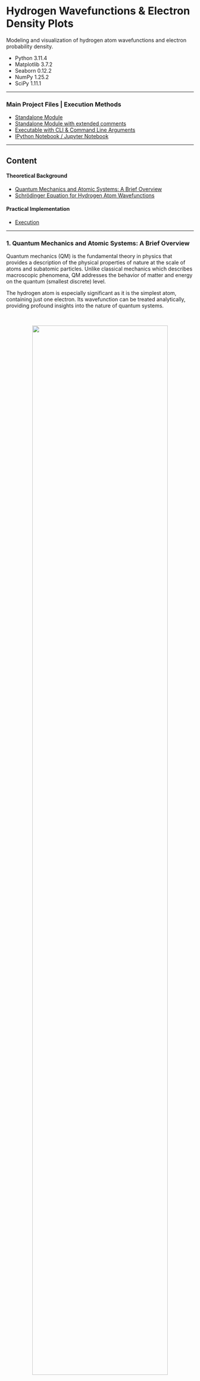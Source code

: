 # Hydrogen Wavefunctions & Electron Density Plots

Modeling and visualization of hydrogen atom wavefunctions and 
electron probability density.

* Python 3.11.4
* Matplotlib 3.7.2
* Seaborn 0.12.2
* NumPy 1.25.2
* SciPy 1.11.1

---
### Main Project Files | Execution Methods
* [Standalone Module](hydrogen_wavefunction.py)
* [Standalone Module with extended comments](hydrogen_wavefunction_annotated.py)
* [Executable with CLI & Command Line Arguments](hydrogen_wavefunction_cli.py)
* [IPython Notebook / Jupyter Notebook](hydrogen_wavefunction_notebook.ipynb)
---

## Content
#### Theoretical Background
* [Quantum Mechanics and Atomic Systems: A Brief Overview](#1-quantum-mechanics-and-atomic-systems-a-brief-overview)
* [Schrödinger Equation for Hydrogen Atom Wavefunctions](#2-schrödinger-equation-for-hydrogen-atom-wavefunctions)
  
#### Practical Implementation
* [Execution](#execution)

---

### 1. Quantum Mechanics and Atomic Systems: A Brief Overview

Quantum mechanics (QM) is the fundamental theory in physics that provides a 
description of the physical properties of nature at the scale of atoms and subatomic particles. 
Unlike classical mechanics which describes macroscopic phenomena, QM addresses the behavior 
of matter and energy on the quantum (smallest discrete) level.

The hydrogen atom is especially significant as it is the simplest atom, containing just one electron. 
Its wavefunction can be treated analytically, providing profound insights into the nature of quantum systems.

<br>

<p align='center'>
  <img src='img/hydrogen_probability_densities.png' width=85% />
</p>
<p align='center'>
    <i>Electron probability density for hydrogen atom orbitals shown as cross-sections</i>
</p>

---

#### 1.1 Wavefunctions

A wavefunction, often denoted as ($\psi$), represents the quantum state of a particle in a system. 
It provides information about the probability amplitude of position and momentum states of the particle. 



#### 1.2 Electron Density | Probability Density

The square magnitude of the wavefunction $|\psi|^2$, gives the probability density for 
the particle's position in space. For an electron in an atom, it describes the spatial distribution 
of the probability of locating the electron.



#### 1.3 Atomic Orbitals

These are mathematical functions that describe the wave-like 
behavior of either one electron or a pair of electrons in an atom. These 
functions can be used to determine the probability of finding an 
electron in any specific region around the atom's nucleus.

<br>

<p align='center'>
    <img src='img/(3,2,1)[lt].png' width=50% />
</p>
<p align='center'>
    <i>Electron density plot showing regions of varying electron probability</i>
</p>

---

#### 1.4 Quantum Numbers

We can describe quantum numbers as a set of numerical values that provide a complete 
description of a quantum particle's state. 
For electrons in an atom, there are typically four quantum numbers:
<br>

- Principal quantum number ($n$): `( 1 <= n )`<br>
Represents the electron's energy level and relative size of the orbital.


- Azimuthal quantum number ($l$): `( 0 <= l <= n-1 )`<br>
Relates to the shape of the atomic orbital.


- Magnetic quantum number ($m_l$): `( -l <= m <= l )`<br>
Specifies the orientation of the orbital in space.


- Spin quantum number ($m_s$): `( +1/2 or -1/2 )`<br>
Describes the electron's intrinsic spin.

<br>

> [!NOTE]
> In the hydrogen atom, or any atom with a single electron (like ionized helium, lithium, etc.), 
the electron's spin doesn't interact with anything else to affect its spatial distribution.
> 
> For our specific application with the hydrogen atom, we will focus on the first three quantum numbers. 
As the electron's spin doesn't influence the shape or 
distribution of the electron cloud.

---

### 2. Schrödinger Equation for Hydrogen Atom Wavefunctions

The Schrödinger equation serves as the foundation of quantum mechanics,
it is a differential equation that determines the wavefunctions of a quantum system. 
For the hydrogen atom, we use the following representation of the time-independent Schrödinger equation:

$\large \hat{H} \psi = E \psi$

$H$ is the Hamiltonian operator, which represents the total energy (kinetic + potential) of the system, 
and $E$ is the total energy of the system.

Given the spherical symmetry of the hydrogen atom, we may express it in terms of 
spherical coordinates $(r, \theta, \varphi)$ instead of rectangular coordinates $(x, y, z)$. 
Where $r$ is the radial coordinate, $\theta$ is the polar angle (relative to the vertical z-axis), 
and $\varphi$ is the azimuthal angle (relative to the x-axis).

<p align='center'>
  <img src='img/coordinate_system.png' width=38% />
</p>
<p align='center'>
    <i>Relationship between the spherical and rectangular coordinate systems</i>
</p>

The wavefunction $\psi(r, \theta, \varphi)$ can be represented as a product of radial and angular functions:

$\large \psi(r, \theta, \varphi) = R(r) Y(\theta, \varphi)$

When the Hamiltonian is expressed in spherical coordinates, it contains both radial and angular parts.
By substituting this into the Schrödinger equation, we separate the equation into two parts: 
one that depends only on $r$ (the radial part) and another that depends on $\theta$ and $\varphi$ (the angular part).

---

#### 2.1 Radial Component

$\large R_{n \ell}(r) = \sqrt{\left( \frac{2}{n a_0} \right)^3 \frac{(n-\ell-1)!}{2n(n+\ell)!}} e^{-\frac{r}{n a_0}} \left( \frac{2r}{n a_0} \right)^{\ell} L_{n-\ell-1}^{2\ell+1}\left(\frac{2r}{n a_0}\right)$

The radial wavefunction gives us information about the probability
distribution of the electron as a function of distance $r$ from the 
nucleus. Its form encompasses three major terms:

**2.1.1 Exponential Decay**: Signifies the probability decay of finding an 
electron as we move away from the nucleus. Here, $a_0$ is the Bohr 
radius which sets a characteristic scale for atomic dimensions:

$\large e^{-\frac{r}{n a_0}}$

<br>

**2.1.2 Power term**: Dictates how the probability changes with $r$. 
The azimuthal quantum number $\ell$ plays a significant role in determining 
the number of nodes in the radial distribution:

$\large \left( \frac{2r}{n a_0} \right)^{\ell}$

<br>

**2.1.3 Associated Laguerre Polynomials**: These polynomials contribute to the finer structure of the radial part, 
especially defining nodes (regions where the probability is zero):

$\large L_{n-\ell-1}^{2\ell+1}\left(\frac{2r}{n a_0}\right)$

---

#### 2.2 Angular Component

$\large Y_{\ell}^{m}(\theta, \varphi) = (-1)^m \sqrt{\frac{(2\ell+1)}{4\pi}\frac{(\ell-m)!}{(\ell+m)!}} P_{\ell}^{m}(\cos\theta) e^{im\varphi}$

The angular wavefunction yields the spherical harmonics, which gives the angular dependence of the wavefunction in 
terms of the polar ($\theta$) and azimuthal ($\varphi$) angles.

These spherical harmonics provide a detailed account of the shapes and orientations of atomic orbitals,
characterizing how electron probability distributions are spread out in space. 
It has two components:

**2.2.1 Associated Legendre Polynomials**: These dictate the shape of the orbital in the polar ($\theta$) direction,
helping to define the characteristic shapes (s, p, d, etc.) we often associate with atomic orbitals:

$\large P_{\ell}^{m}(\cos\theta)$

<br>

**2.2.2 Exponential Azimuthal Term**: This term provides the orientation of the orbital in the azimuthal plane, as 
determined by the magnetic quantum number $m$:

$\large e^{im\varphi}$

---

#### 2.3 Normalized wavefunction

The resultant normalized wavefunction for the hydrogen atom is the product of the solutions of 
the radial and angular components:

$\large \psi_{n \ell m}(r, \theta, \varphi) = R_{n \ell}(r) Y_{\ell}^{m}(\theta, \varphi)$

<br>

To determine the probability density of the electron being in a certain location,
we integrate the square magnitude of the wavefunction over all space: $|\psi_{n \ell m}|^2$

$\large P(r, \theta, \varphi) = |\psi_{n \ell m}(r, \theta, \varphi)|^2$

---
> Through analysis of the hydrogen atom wavefunction model, the behavior and distribution of electron density
within atomic systems becomes apparent, shedding light upon the inherent uncertainty of quantum mechanics.
---

## Implementation

### Execution

* [Standalone Module:](hydrogen_wavefunction.py)
Run in your preferred IDE or code editor.
* [Standalone Module with extended comments:](hydrogen_wavefunction_annotated.py)
Run in your preferred IDE or code editor.
* [Executable with CLI & Command Line Arguments:](hydrogen_wavefunction_cli.py)
Run directly for the CLI tool or with command line arguments.
* [IPython Notebook / Jupyter Notebook:](hydrogen_wavefunction_notebook.ipynb)
Open with Jupyter Notebook.

---

#### Command line arguments:

```
$ python hydrogen_wavefunction_cli.py --help
```

```   
usage: hydrogen_wavefunction_cli.py [-h] [--dark_theme] [--colormap COLORMAP] [n] [l] [m] [a0_scale_factor]

Hydrogen Atom - Wavefunction and Electron Density Visualization 
for specific quantum states (n, l, m).  

positional arguments:
  n                     (n) Principal quantum number (int)
  l                     (l) Azimuthal quantum number (int)
  m                     (m) Magnetic quantum number (int)
  a0_scale_factor       Bohr radius scale factor (float)

options:
  -h, --help            show this help message and exit
  --dark_theme          If set, the plot uses a dark theme
  --colormap COLORMAP   Seaborn plot colormap

```

---

#### Input args:
    $ python hydrogen_wavefunction_cli.py 3 2 1 0.3

|    Parameter    |            Description            | Value |  Constraint   |
|:---------------:|:---------------------------------:|:-----:|:-------------:|
|        n        |  Principal quantum number ($n$)   |   3   |    1 <= n     |
|        l        | Azimuthal quantum number ($\ell$) |   2   | 0 <= l <= n-1 |
|        m        |   Magnetic quantum number ($m$)   |   1   | -l <= m <= l  |
| a0_scale_factor | Bohr radius scale factor ($a_0$)  |  0.3  |               |
|   dark_theme    |      Enable plot dark theme       |       |               |
|    colormap     |       Seaborn plot colormap       |       |               |

#### Output:

<p align='left'>
  <img src='img/(3,2,1)[lt].png' width=60% />
</p>

---

#### Input args:
    $ python hydrogen_wavefunction_cli.py 3 2 1 0.3 --dark_theme

|    Parameter    |            Description            |    Value     |  Constraint   |
|:---------------:|:---------------------------------:|:------------:|:-------------:|
|        n        |  Principal quantum number ($n$)   |      3       |    1 <= n     |
|        l        | Azimuthal quantum number ($\ell$) |      2       | 0 <= l <= n-1 |
|        m        |   Magnetic quantum number ($m$)   |      1       | -l <= m <= l  |
| a0_scale_factor | Bohr radius scale factor ($a_0$)  |     0.3      |               |
|   dark_theme    |      Enable plot dark theme       | --dark_theme |               |
|    colormap     |       Seaborn plot colormap       |              |               |

#### Output:

<p align='left'>
  <img src='img/(3,2,1)[dt].png' width=60% />
</p>

---

#### Input args:
    $ python hydrogen_wavefunction_cli.py 4 3 0 0.2 --colormap "magma"

|    Parameter    |            Description            |  Value  |  Constraint   |
|:---------------:|:---------------------------------:|:-------:|:-------------:|
|        n        |  Principal quantum number ($n$)   |    4    |    1 <= n     |
|        l        | Azimuthal quantum number ($\ell$) |    3    | 0 <= l <= n-1 |
|        m        |   Magnetic quantum number ($m$)   |    0    | -l <= m <= l  |
| a0_scale_factor | Bohr radius scale factor ($a_0$)  |   0.2   |               |
|   dark_theme    |      Enable plot dark theme       |         |               |
|    colormap     |       Seaborn plot colormap       | "magma" |               |

#### Output:

<p align='left'>
  <img src='img/(4,3,0)[lt].png' width=60% />
</p>

---

#### Input args:
    $ python hydrogen_wavefunction_cli.py 4 3 0 0.2 --dark_theme --colormap "magma"

|    Parameter    |            Description            |    Value     |  Constraint   |
|:---------------:|:---------------------------------:|:------------:|:-------------:|
|        n        |  Principal quantum number ($n$)   |      4       |    1 <= n     |
|        l        | Azimuthal quantum number ($\ell$) |      3       | 0 <= l <= n-1 |
|        m        |   Magnetic quantum number ($m$)   |      0       | -l <= m <= l  |
| a0_scale_factor | Bohr radius scale factor ($a_0$)  |     0.2      |               |
|   dark_theme    |      Enable plot dark theme       | --dark_theme |               |
|    colormap     |       Seaborn plot colormap       |   "magma"    |               |

#### Output:

<p align='left'>
  <img src='img/(4,3,0)[dt].png' width=60% />
</p>

---

#### Input args:
    $ python hydrogen_wavefunction_cli.py 4 3 1 0.2 --dark_theme --colormap "mako"

|    Parameter    |            Description            |    Value     |  Constraint   |
|:---------------:|:---------------------------------:|:------------:|:-------------:|
|        n        |  Principal quantum number ($n$)   |      4       |    1 <= n     |
|        l        | Azimuthal quantum number ($\ell$) |      3       | 0 <= l <= n-1 |
|        m        |   Magnetic quantum number ($m$)   |      1       | -l <= m <= l  |
| a0_scale_factor | Bohr radius scale factor ($a_0$)  |     0.2      |               |
|   dark_theme    |      Enable plot dark theme       | --dark_theme |               |
|    colormap     |       Seaborn plot colormap       |    "mako"    |               |

#### Output:

<p align='left'>
  <img src='img/(4,3,1)[dt].png' width=60% />
</p>

As we examine the electron density plots corresponding to the quantum numbers above, 
we notice that with increasing principal quantum number $n$, 
the complexity of the wavefunction grows Specifically:

- The number of nodes (regions where the probability density is zero) increases.
- The electron's spatial distribution expands, covering larger regions around the nucleus. 
- The overall shape of the atomic orbital becomes more intricate and detailed.

---

#### Input args:
    $ python hydrogen_wavefunction_cli.py 9 6 1 0.04 --dark_theme --colormap "mako"

|    Parameter    |            Description            |    Value     |  Constraint   |
|:---------------:|:---------------------------------:|:------------:|:-------------:|
|        n        |  Principal quantum number ($n$)   |      9       |    1 <= n     |
|        l        | Azimuthal quantum number ($\ell$) |      6       | 0 <= l <= n-1 |
|        m        |   Magnetic quantum number ($m$)   |      1       | -l <= m <= l  |
| a0_scale_factor | Bohr radius scale factor ($a_0$)  |     0.04     |               |
|   dark_theme    |      Enable plot dark theme       | --dark_theme |               |
|    colormap     |       Seaborn plot colormap       |    "mako"    |               |

#### Output:

<p align='left'>
  <img src='img/(9,6,1)[dt].png' width=60% />
</p>

---

#### Input args:
    $ python hydrogen_wavefunction_cli.py 20 10 5 0.01 --dark_theme --colormap "mako"

|    Parameter    |            Description            |    Value     |  Constraint   |
|:---------------:|:---------------------------------:|:------------:|:-------------:|
|        n        |  Principal quantum number ($n$)   |      20      |    1 <= n     |
|        l        | Azimuthal quantum number ($\ell$) |      10      | 0 <= l <= n-1 |
|        m        |   Magnetic quantum number ($m$)   |      5       | -l <= m <= l  |
| a0_scale_factor | Bohr radius scale factor ($a_0$)  |     0.01     |               |
|   dark_theme    |      Enable plot dark theme       | --dark_theme |               |
|    colormap     |       Seaborn plot colormap       |    "mako"    |               |

#### Output:

<p align='left'>
  <img src='img/(20,10,5)[dt].png' width=60% />
</p>

For extremely high quantum numbers, the following effects can be observed:

- The complexity increases even further, resulting in numerous nodes and intricate patterns.
- Evaluating the wavefunction over a vast spatial domain becomes computationally intensive.
- Visualization can become cluttered, making it harder to discern specific details or features.

---
